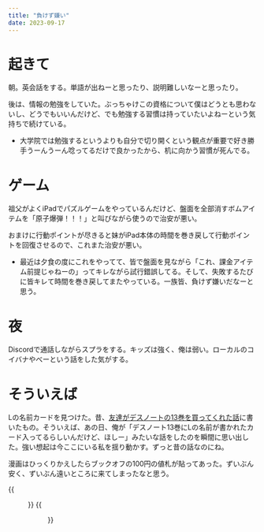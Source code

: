 ```yaml
---
title: "負けず嫌い"
date: 2023-09-17
---
```


# 起きて
朝。英会話をする。単語が出ねーと思ったり、説明難しいなーと思ったり。


後は、情報の勉強をしていた。ぶっちゃけこの資格について僕はどうとも思わないし、どうでもいいんだけど、でも勉強する習慣は持っていたいよねーという気持ちで続けている。
- 大学院では勉強するというよりも自分で切り開くという観点が重要で好き勝手うーんうーん唸ってるだけで良かったから、机に向かう習慣が死んでる。

# ゲーム
祖父がよくiPadでパズルゲームをやっているんだけど、盤面を全部消すボムアイテムを「原子爆弾！！！」と叫びながら使うので治安が悪い。

おまけに行動ポイントが尽きると妹がiPad本体の時間を巻き戻して行動ポイントを回復させるので、これまた治安が悪い。
- 最近は夕食の度にこれをやってて、皆で盤面を見ながら「これ、課金アイテム前提じゃねーの」ってキレながら試行錯誤してる。そして、失敗するたびに皆キレて時間を巻き戻してまたやっている。一族皆、負けず嫌いだなーと思う。

# 夜
Discordで通話しながらスプラをする。キッズは強く、俺は弱い。ローカルのコイバナやべーという話をした気がする。

# そういえば
Lの名前カードを見つけた。昔、[友達がデスノートの13巻を買ってくれた話](/post/2023-06-21)に書いたもの。そういえば、あの日、俺が「デスノート13巻にLの名前が書かれたカード入ってるらしいんだけど、ほしー」みたいな話をしたのを瞬間に思い出した。強い想起は今ここにいる私を揺り動かす。ずっと昔の話なのにね。

漫画はひっくりかえしたらブックオフの100円の値札が貼ってあった。ずいぶん安く、ずいぶん遠いところに来てしまったなと思う。

{{<figure src="/media/2023-09-17-l.jpg" alt="l">}}
{{<figure src="/media/2023-09-17-note.jpg" alt="note">}}